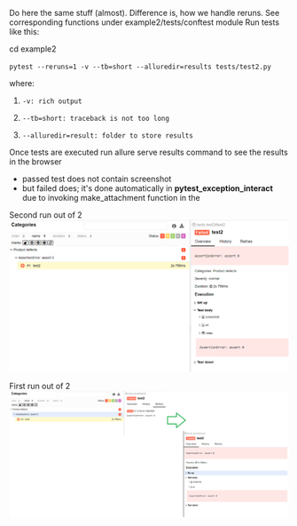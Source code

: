 Do here the same stuff (almost).
Difference is, how we handle reruns. See corresponding functions under example2/tests/conftest module
Run tests like this:

cd example2

`pytest --reruns=1 -v --tb=short --alluredir=results tests/test2.py
`

where:
1.     -v: rich output
2.     --tb=short: traceback is not too long
3.     --alluredir=result: folder to store results

Once tests are executed run allure serve results command to see the results in the browser
- passed test does not contain screenshot
- but failed does; it's done automatically in **pytest_exception_interact** due to invoking make_attachment function in the

Second run out of 2
![img.png](img.png)

First run out of 2
![img_1.png](img_1.png)
